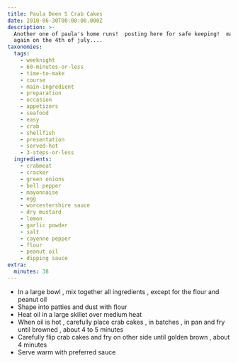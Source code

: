 ```yaml
---
title: Paula Deen S Crab Cakes
date: 2010-06-30T00:00:00.000Z
description: >-
  Another one of paula's home runs!  posting here for safe keeping!  making
  again on the 4th of july....
taxonomies:
  tags:
    - weeknight
    - 60-minutes-or-less
    - time-to-make
    - course
    - main-ingredient
    - preparation
    - occasion
    - appetizers
    - seafood
    - easy
    - crab
    - shellfish
    - presentation
    - served-hot
    - 3-steps-or-less
  ingredients:
    - crabmeat
    - cracker
    - green onions
    - bell pepper
    - mayonnaise
    - egg
    - worcestershire sauce
    - dry mustard
    - lemon
    - garlic powder
    - salt
    - cayenne pepper
    - flour
    - peanut oil
    - dipping sauce
extra:
  minutes: 38
---
```

 - In a large bowl , mix together all ingredients , except for the flour and peanut oil
 - Shape into patties and dust with flour
 - Heat oil in a large skillet over medium heat
 - When oil is hot , carefully place crab cakes , in batches , in pan and fry until browned , about 4 to 5 minutes
 - Carefully flip crab cakes and fry on other side until golden brown , about 4 minutes
 - Serve warm with preferred sauce

